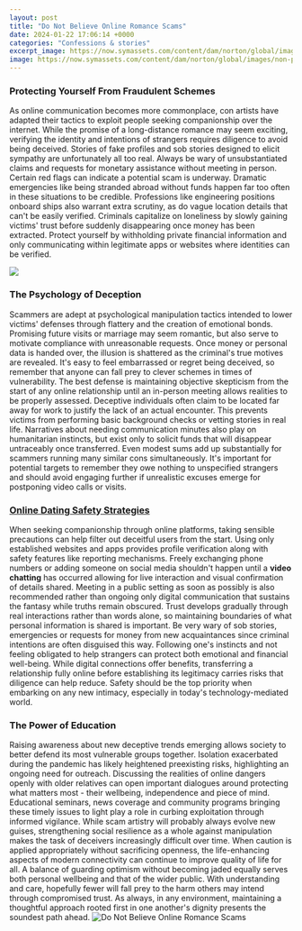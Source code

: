 ```yaml
---
layout: post
title: "Do Not Believe Online Romance Scams"
date: 2024-01-22 17:06:14 +0000
categories: "Confessions & stories"
excerpt_image: https://now.symassets.com/content/dam/norton/global/images/non-product/misc/tlc/how-a-romance-scam-works.png
image: https://now.symassets.com/content/dam/norton/global/images/non-product/misc/tlc/how-a-romance-scam-works.png
---
```


### Protecting Yourself From Fraudulent Schemes
As online communication becomes more commonplace, con artists have adapted their tactics to exploit people seeking companionship over the internet. While the promise of a long-distance romance may seem exciting, verifying the identity and intentions of strangers requires diligence to avoid being deceived. Stories of fake profiles and sob stories designed to elicit sympathy are unfortunately all too real. Always be wary of unsubstantiated claims and requests for monetary assistance without meeting in person.
Certain red flags can indicate a potential scam is underway. Dramatic emergencies like being stranded abroad without funds happen far too often in these situations to be credible. Professions like engineering positions onboard ships also warrant extra scrutiny, as do vague location details that can't be easily verified. Criminals capitalize on loneliness by slowly gaining victims' trust before suddenly disappearing once money has been extracted. Protect yourself by withholding private financial information and only communicating within legitimate apps or websites where identities can be verified.

![](https://www.snbonline.com/filesimages/news/190213-Online-Romance-Scams/Online-Romance-Sings-of-Scam.png)
### The Psychology of Deception
Scammers are adept at psychological manipulation tactics intended to lower victims' defenses through flattery and the creation of emotional bonds. Promising future visits or marriage may seem romantic, but also serve to motivate compliance with unreasonable requests. Once money or personal data is handed over, the illusion is shattered as the criminal's true motives are revealed. It's easy to feel embarrassed or regret being deceived, so remember that anyone can fall prey to clever schemes in times of vulnerability. The best defense is maintaining objective skepticism from the start of any online relationship until an in-person meeting allows realities to be properly assessed. 
Deceptive individuals often claim to be located far away for work to justify the lack of an actual encounter. This prevents victims from performing basic background checks or vetting stories in real life. Narratives about needing communication minutes also play on humanitarian instincts, but exist only to solicit funds that will disappear untraceably once transferred. Even modest sums add up substantially for scammers running many similar cons simultaneously. It's important for potential targets to remember they owe nothing to unspecified strangers and should avoid engaging further if unrealistic excuses emerge for postponing video calls or visits.
### [Online Dating Safety Strategies](https://store.fi.io.vn/mommysaurus-mom-mom-2-kids3091-t-shirt)
When seeking companionship through online platforms, taking sensible precautions can help filter out deceitful users from the start. Using only established websites and apps provides profile verification along with safety features like reporting mechanisms. Freely exchanging phone numbers or adding someone on social media shouldn't happen until a **video chatting** has occurred allowing for live interaction and visual confirmation of details shared. Meeting in a public setting as soon as possibly is also recommended rather than ongoing only digital communication that sustains the fantasy while truths remain obscured. 
Trust develops gradually through real interactions rather than words alone, so maintaining boundaries of what personal information is shared is important. Be very wary of sob stories, emergencies or requests for money from new acquaintances since criminal intentions are often disguised this way. Following one's instincts and not feeling obligated to help strangers can protect both emotional and financial well-being. While digital connections offer benefits, transferring a relationship fully online before establishing its legitimacy carries risks that diligence can help reduce. Safety should be the top priority when embarking on any new intimacy, especially in today's technology-mediated world.
### The Power of Education
Raising awareness about new deceptive trends emerging allows society to better defend its most vulnerable groups together. Isolation exacerbated during the pandemic has likely heightened preexisting risks, highlighting an ongoing need for outreach. Discussing the realities of online dangers openly with older relatives can open important dialogues around protecting what matters most - their wellbeing, independence and piece of mind. Educational seminars, news coverage and community programs bringing these timely issues to light play a role in curbing exploitation through informed vigilance. While scam artistry will probably always evolve new guises, strengthening social resilience as a whole against manipulation makes the task of deceivers increasingly difficult over time.
When caution is applied appropriately without sacrificing openness, the life-enhancing aspects of modern connectivity can continue to improve quality of life for all. A balance of guarding optimism without becoming jaded equally serves both personal wellbeing and that of the wider public. With understanding and care, hopefully fewer will fall prey to the harm others may intend through compromised trust. As always, in any environment, maintaining a thoughtful approach rooted first in one another's dignity presents the soundest path ahead.
![Do Not Believe Online Romance Scams](https://now.symassets.com/content/dam/norton/global/images/non-product/misc/tlc/how-a-romance-scam-works.png)